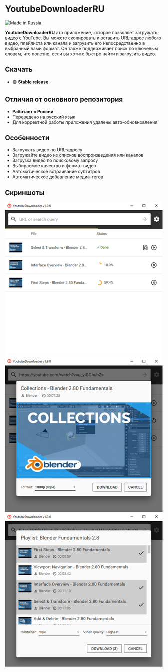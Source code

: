 # YoutubeDownloaderRU

![Made in Russia](https://img.shields.io/badge/made%20in-russia-red)


**YoutubeDownloaderRU** это приложение, которое позволяет загружать видео с YouTube.
Вы можете скопировать и вставить URL-адрес любого видео, плейлиста или канала и загрузить его непосредственно в выбранный вами формат.
Он также поддерживает поиск по ключевым словам, что полезно, если вы хотите быстро найти и загрузить видео.


## Скачать

- 🟢 **[Stable release](https://github.com/DormirProf/YoutubeDownloader/releases/tag/latest)**

## Отличия от основного репозитория
- **Работает в России**
- Переведено на русский язык
- Для корректной работы приложения удалены авто-обновновления

## Особенности
- Загружать видео по URL-адресу
- Загружайте видео из списков воспроизведения или каналов
- Загрузка видео по поисковому запросу
- Выбираемое качество и формат видео
- Автоматическое встраивание субтитров
- Автоматическое добавление медиа-тегов

## Скриншоты

![list](.assets/list.png)
![single](.assets/single.png)
![multiple](.assets/multiple.png)